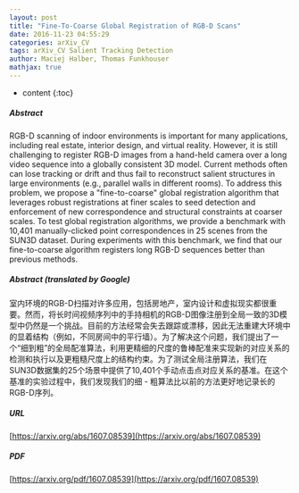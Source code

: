 ```yaml
---
layout: post
title: "Fine-To-Coarse Global Registration of RGB-D Scans"
date: 2016-11-23 04:55:29
categories: arXiv_CV
tags: arXiv_CV Salient Tracking Detection
author: Maciej Halber, Thomas Funkhouser
mathjax: true
---
```


* content
{:toc}

##### Abstract
RGB-D scanning of indoor environments is important for many applications, including real estate, interior design, and virtual reality. However, it is still challenging to register RGB-D images from a hand-held camera over a long video sequence into a globally consistent 3D model. Current methods often can lose tracking or drift and thus fail to reconstruct salient structures in large environments (e.g., parallel walls in different rooms). To address this problem, we propose a "fine-to-coarse" global registration algorithm that leverages robust registrations at finer scales to seed detection and enforcement of new correspondence and structural constraints at coarser scales. To test global registration algorithms, we provide a benchmark with 10,401 manually-clicked point correspondences in 25 scenes from the SUN3D dataset. During experiments with this benchmark, we find that our fine-to-coarse algorithm registers long RGB-D sequences better than previous methods.

##### Abstract (translated by Google)
室内环境的RGB-D扫描对许多应用，包括房地产，室内设计和虚拟现实都很重要。然而，将长时间视频序列中的手持相机的RGB-D图像注册到全局一致的3D模型中仍然是一个挑战。目前的方法经常会失去跟踪或漂移，因此无法重建大环境中的显着结构（例如，不同房间中的平行墙）。为了解决这个问题，我们提出了一个“细到粗”的全局配准算法，利用更精细的尺度的鲁棒配准来实现新的对应关系的检测和执行以及更粗糙尺度上的结构约束。为了测试全局注册算法，我们在SUN3D数据集的25个场景中提供了10,401个手动点击点对应关系的基准。在这个基准的实验过程中，我们发现我们的细 - 粗算法比以前的方法更好地记录长的RGB-D序列。

##### URL
[https://arxiv.org/abs/1607.08539](https://arxiv.org/abs/1607.08539)

##### PDF
[https://arxiv.org/pdf/1607.08539](https://arxiv.org/pdf/1607.08539)

